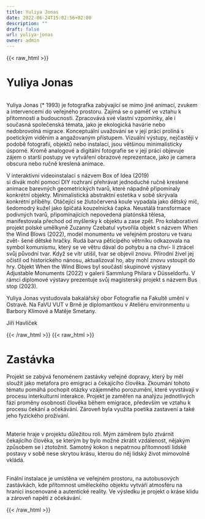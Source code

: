 ```yaml
---
title: Yuliya Jonas
date: 2022-06-24T15:02:56+02:00
description: ""
draft: false
url: yuliya-jonas
owner: admin
---
```

{{< raw_html >}}
<h1 id="yuliya-jonas">Yuliya Jonas</h1>
<div class="page" title="Page 16">
<div class="section">
<div class="layoutArea">
<div class="column">
<p>Yuliya Jonas (* 1993) je fotografka zabývající se mimo jiné animací, zvukem a intervencemi do veřejného prostoru. Zajímá se o paměť ve vztahu k přítomnosti a budoucnosti. Zpracovává své vlastní vzpomínky, ale i současná společenská témata, jako je ekologická havárie nebo nedobrovolná migrace. Konceptuální uvažování se v její práci prolíná s poetickým viděním a angažovaným přístupem. Vizuální výstupy, nejčastěji v podobě fotografií, objektů nebo instalací, jsou většinou minimalisticky úsporné. Kromě analogové a digitální fotografie se v její práci objevuje zájem o starší postupy ve vytváření obrazové reprezentace, jako je camera obscura nebo ručně kreslená animace.</p>
<p>V interaktivní videoinstalaci s názvem Box of Idea (2019)<br>si divák mohl pomocí DIY rozhraní přehrávat jednoduché ručně kreslené animace barevných geometrických tvarů, které nápadně připomínaly konkrétní objekty. Minimalistická abstraktní estetika&nbsp;v sobě skrývala konkrétní příběhy. Otáčející se žlutočervená koule vypadala jako dětský míč, šedomodrý kužel jako špičatá kouzelnická čapka. Neustálá transformace podivných tvarů, připomínajících nepovedená platónská tělesa, manifestovala přechod od myšlenky k objektu a zase zpět. Pro kolaborativní projekt polské umělkyně Zuzanny Czebatul vytvořila objekt s názvem When the Wind Blows (2022), model monumentu ve veřejném prostoru ve tvaru zvět- šené dětské hračky. Rudá barva pěticípého větrníku odkazovala na symbol komunismu, který se ve větru dával do pohybu a na chví- li ztrácel svůj původní tvar. Když se vítr utišil, tvar se objevil znovu. Přírodní živel jej očistil od historického nánosu, aktualizoval ho, aby mohl znovu vstoupit do hry. Objekt When the Wind Blows byl součástí skupinové výstavy Adjustable Monuments (2022) v galerii Sammlung Philara v Düsseldorfu. V rámci diplomové výstavy prezentuje svůj magisterský projekt s názvem Bus stop (2023).</p>
<p>Yuliya Jonas vystudovala bakalářský obor Fotografie na Fakultě umění v Ostravě. Na FaVU VUT v Brně je diplomantkou v Ateliéru environmentu u Barbory Klímové a Matěje Smetany.</p>
<p>Jiří Havlíček</p>
</div>
</div>
</div>
</div>
{{< /raw_html >}}
<!-- SECTION BREAK -->
{{< raw_html >}}
<h1 class="b-detail__title">Zast&aacute;vka</h1>
<p>Projekt se zab&yacute;v&aacute; fenom&eacute;nem zast&aacute;vky veřejn&eacute; dopravy, kter&yacute; by měl sloužit jako metafora pro emigraci a čekaj&iacute;c&iacute;ho člověka. Zkoum&aacute;n&iacute; tohoto t&eacute;matu pom&aacute;h&aacute; pochopit ot&aacute;zky vz&aacute;jemn&eacute;ho porozuměn&iacute;, kter&eacute; vyvst&aacute;vaj&iacute; v procesu interkulturn&iacute; interakce. Projekt je zaměřen na anal&yacute;zu jednotliv&yacute;ch f&aacute;z&iacute; proměny osobnosti člověka během emigrace, předev&scaron;&iacute;m ve vztahu k procesu ček&aacute;n&iacute; a oček&aacute;v&aacute;n&iacute;. Z&aacute;roveň byla využita poetika zastaven&iacute; a tak&eacute; jeho fyzick&eacute;ho prož&iacute;v&aacute;n&iacute;.</p>
<p><br>Materie hraje v projektu důležitou roli. M&yacute;m z&aacute;měrem bylo ztv&aacute;rnit čekaj&iacute;c&iacute;ho člověka, se kter&yacute;m by bylo možn&eacute; zkr&aacute;tit vzd&aacute;lenost, nějak&yacute;m způsobem se i ztotožnit. Samotn&yacute; kokon s nepatrnou př&iacute;tomnost&iacute; lidsk&eacute; postavy v sobě nese skrytou kr&aacute;su, kterou do něj lidsk&yacute; život mimovolně vkl&aacute;d&aacute;.</p>
<p><br>Fin&aacute;ln&iacute; instalace je um&iacute;stěna ve veřejn&eacute;m prostoru, na autobusov&yacute;ch zast&aacute;vk&aacute;ch, kde př&iacute;tomnost uměleck&eacute;ho objektu vytv&aacute;ř&iacute; atmosf&eacute;ru na hranici inscenovan&eacute; a autentick&eacute; reality. Ve v&yacute;sledku je projekt o kr&aacute;se klidu a z&aacute;roveň napět&iacute; z oček&aacute;v&aacute;n&iacute;.</p>
{{< /raw_html >}}
